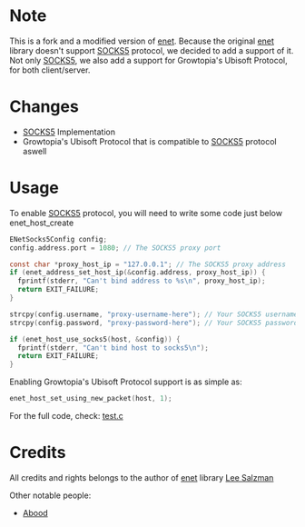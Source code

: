 # Note

This is a fork and a modified version of [enet](https://github.com/lsalzman/enet).
Because the original [enet](https://github.com/lsalzman/enet) library doesn't support [SOCKS5](https://www.rfc-editor.org/rfc/rfc1928) protocol, we decided to add a support of it.
Not only [SOCKS5](https://www.rfc-editor.org/rfc/rfc1928), we also add a support for Growtopia's Ubisoft Protocol, for both client/server.

# Changes
- [SOCKS5](https://www.rfc-editor.org/rfc/rfc1928) Implementation
- Growtopia's Ubisoft Protocol that is compatible to [SOCKS5](https://www.rfc-editor.org/rfc/rfc1928) protocol aswell

# Usage
To enable [SOCKS5](https://www.rfc-editor.org/rfc/rfc1928) protocol, you will need to write some code just below enet_host_create
```c
ENetSocks5Config config;
config.address.port = 1080; // The SOCKS5 proxy port

const char *proxy_host_ip = "127.0.0.1"; // The SOCKS5 proxy address
if (enet_address_set_host_ip(&config.address, proxy_host_ip)) {
  fprintf(stderr, "Can't bind address to %s\n", proxy_host_ip);
  return EXIT_FAILURE;
}

strcpy(config.username, "proxy-username-here"); // Your SOCKS5 username, or leave blank for no authentication method
strcpy(config.password, "proxy-password-here"); // Your SOCKS5 password, or leave blank for no authentication method

if (enet_host_use_socks5(host, &config)) {
  fprintf(stderr, "Can't bind host to socks5\n");
  return EXIT_FAILURE;
}
```
Enabling Growtopia's Ubisoft Protocol support is as simple as:
```c
enet_host_set_using_new_packet(host, 1);
```

For the full code, check: [test.c](https://github.com/zKevz/enet-socks5/blob/main/test.c)

# Credits
All credits and rights belongs to the author of [enet](https://github.com/lsalzman/enet) library [Lee Salzman](https://github.com/lsalzman)

Other notable people:
- [Abood](https://github.com/AboodTBR)
